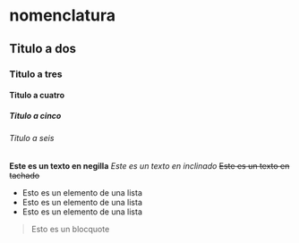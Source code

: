 # nomenclatura
## Titulo a dos 
### Titulo a tres
#### Titulo a cuatro
##### Titulo a cinco
###### Titulo a seis
**Este es un texto en negilla**
*Este es un texto en inclinado*
~~Este es un texto en tachado~~
* Esto es un elemento de una lista
* Esto es un elemento de una lista 
* Esto es un elemento de una lista


> Esto es un blocquote
